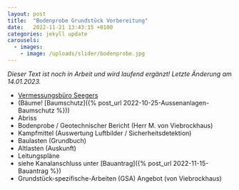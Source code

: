 ```yaml
---
layout: post
title:  "Bodenprobe Grundstück Vorbereitung"
date:   2022-11-21 13:43:15 +0100
categories: jekyll update
carousels:
  - images: 
    - image: /uploads/slider/bodenprobe.jpg
---
```


*Dieser Text ist noch in Arbeit und wird laufend ergänzt! Letzte Änderung am 14.01.2023.*

- [Vermessungsbüro Seegers](https://www.vermessung-seegers.de/) 
- (Bäume! [Baumschutz]({% post_url 2022-10-25-Aussenanlagen-Baumschutz %}))
- Abriss 
- Bodenprobe / Geotechnischer Bericht (Herr M. von Viebrockhaus) 
- Kampfmittel (Auswertung Luftbilder / Sicherheitsdetektion)
- Baulasten (Grundbuch)
- Altlasten (Auskunft)
- Leitungspläne 
- siehe Kanalanschluss unter [Bauantrag]({% post_url 2022-11-15-Bauantrag %})
- Grundstück-spezifische-Arbeiten (GSA) Angebot (von Viebrockhaus) 